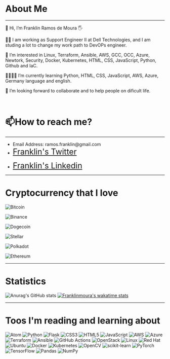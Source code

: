 
<h1> About Me</h1>
<hr>

   
<div>
  
  <p> 👋 Hi, I’m Franklin Ramos de Moura 🖐️ </p>
  <p>👨‍💻 I am working as Support Engineer II at Dell Technologies, and I am studing a lot to change my work path to DevOPs engineer.</p>
  <p>👀 I’m interested in Linux, Terraform, Ansible, AWS, GCC, OCC, Azure, Newtork, Security, Docker, Kubernetes, HTML, CSS, JavaScript, Python, Github and IaC.</p>
<p>🌱👨‍💻📗 I’m currently learning Python, HTML, CSS, JavaScript, AWS, Azure, Germany language and english.</p>
  <p>💞️ I’m looking forward to collaborate and to help people on dificult life.</p>
  <br>
  <h1>📫How to reach me?</h1>
  <hr>
    <ul>
      <li>Email Address: ramos.franklin@gmail.com</li>
      <li><p=><span style="font-size:25px;color:white"><a href="https://twitter.com/franklinmoura">Franklin's Twitter</span></a></p></li>
      <li><p=><span style="font-size:25px;color:white"><a href="https://www.linkedin.com/in/franklinmoura/">Franklin's Linkedin</span></a></p></li>
 
      
  </ul>

  </div>


<hr>
<h1>Cryptocurrency that I love</h1>
<div>
  
   
   ![Bitcoin](https://img.shields.io/badge/Bitcoin-000?style=for-the-badge&logo=bitcoin&logoColor=white)
   
   ![Binance](https://img.shields.io/badge/Binance-FCD535?style=for-the-badge&logo=binance&logoColor=white)
   
   ![Dogecoin](https://img.shields.io/badge/dogecoin-B59A30?style=for-the-badge&logo=dogecoin&logoColor=white)
   
   ![Stellar](https://img.shields.io/badge/Stellar-7D00FF?style=for-the-badge&logo=Stellar&logoColor=white)
   
   ![Polkadot](https://img.shields.io/badge/polkadot-E6007A?style=for-the-badge&logo=polkadot&logoColor=white)
   
   ![Ethereum](https://img.shields.io/badge/Ethereum-3C3C3D?style=for-the-badge&logo=Ethereum&logoColor=white)
</div>
<hr>

<h1>Statistics</h1>

<div>
   
   ![Anurag's GitHub stats](https://github-readme-stats.vercel.app/api?username=Franklinmoura&show_icons=true&theme=radical)
   [![Franklinmoura's wakatime stats](https://github-readme-stats.vercel.app/api/wakatime?username=Franklinmoura)](https://github.com/anuraghazra/github-readme-stats)
   
</div>

<hr>
<h1>Toos I'm reading and learning about</h1>
<div>
   
   ![Atom](https://img.shields.io/badge/Atom-%2366595C.svg?style=for-the-badge&logo=atom&logoColor=white)
   ![Python](https://img.shields.io/badge/python-3670A0?style=for-the-badge&logo=python&logoColor=ffdd54)
   ![Flask](https://img.shields.io/badge/flask-%23000.svg?style=for-the-badge&logo=flask&logoColor=white)
   ![CSS3](https://img.shields.io/badge/css3-%231572B6.svg?style=for-the-badge&logo=css3&logoColor=white)
   ![HTML5](https://img.shields.io/badge/html5-%23E34F26.svg?style=for-the-badge&logo=html5&logoColor=white)
   ![JavaScript](https://img.shields.io/badge/javascript-%23323330.svg?style=for-the-badge&logo=javascript&logoColor=%23F7DF1E)
   ![AWS](https://img.shields.io/badge/AWS-%23FF9900.svg?style=for-the-badge&logo=amazon-aws&logoColor=white)
   ![Azure](https://img.shields.io/badge/azure-%230072C6.svg?style=for-the-badge&logo=microsoftazure&logoColor=white)
   ![Terraform](https://img.shields.io/badge/terraform-%235835CC.svg?style=for-the-badge&logo=terraform&logoColor=white)
   ![Ansible](https://img.shields.io/badge/ansible-%231A1918.svg?style=for-the-badge&logo=ansible&logoColor=white)
   ![GitHub Actions](https://img.shields.io/badge/github%20actions-%232671E5.svg?style=for-the-badge&logo=githubactions&logoColor=white)
   ![OpenStack](https://img.shields.io/badge/Openstack-%23f01742.svg?style=for-the-badge&logo=openstack&logoColor=white)
   ![Linux](https://img.shields.io/badge/Linux-FCC624?style=for-the-badge&logo=linux&logoColor=black)
   ![Red Hat](https://img.shields.io/badge/Red%20Hat-EE0000?style=for-the-badge&logo=redhat&logoColor=white)
   ![Ubuntu](https://img.shields.io/badge/Ubuntu-E95420?style=for-the-badge&logo=ubuntu&logoColor=white)
   ![Docker](https://img.shields.io/badge/docker-%230db7ed.svg?style=for-the-badge&logo=docker&logoColor=white)
   ![Kubernetes](https://img.shields.io/badge/kubernetes-%23326ce5.svg?style=for-the-badge&logo=kubernetes&logoColor=white)
   ![OpenCV](https://img.shields.io/badge/opencv-%23white.svg?style=for-the-badge&logo=opencv&logoColor=white)
   ![scikit-learn](https://img.shields.io/badge/scikit--learn-%23F7931E.svg?style=for-the-badge&logo=scikit-learn&logoColor=white)
   ![PyTorch](https://img.shields.io/badge/PyTorch-%23EE4C2C.svg?style=for-the-badge&logo=PyTorch&logoColor=white)
   ![TensorFlow](https://img.shields.io/badge/TensorFlow-%23FF6F00.svg?style=for-the-badge&logo=TensorFlow&logoColor=white)
   ![Pandas](https://img.shields.io/badge/pandas-%23150458.svg?style=for-the-badge&logo=pandas&logoColor=white)
   ![NumPy](https://img.shields.io/badge/numpy-%23013243.svg?style=for-the-badge&logo=numpy&logoColor=white)
   
 </div>


<!---
Franklinmoura/Franklinmoura is a ✨ special ✨ repository because its `README.md` (this file) appears on your GitHub profile.
You can click the Preview link to take a look at your changes.
--->

